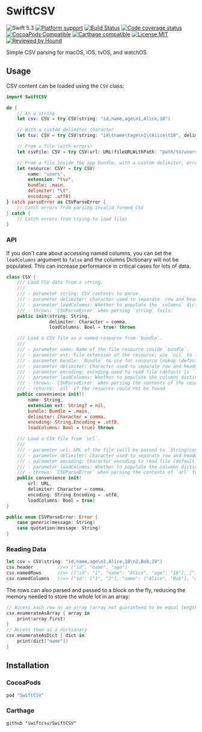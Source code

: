 # SwiftCSV

![Swift 5.3](https://img.shields.io/badge/Swift-5.3-blue.svg?style=flat)
[![Platform support](https://img.shields.io/badge/platform-ios%20%7C%20osx%20%7C%20tvos%20%7C%20watchos-lightgrey.svg?style=flat-square)](https://github.com/swiftcsv/SwiftCSV/blob/master/LICENSE.md)
[![Build Status](https://img.shields.io/travis/swiftcsv/SwiftCSV/master.svg?style=flat-square)](https://travis-ci.org/swiftcsv/SwiftCSV)
[![Code coverage status](https://codecov.io/gh/swiftcsv/SwiftCSV/branch/master/graph/badge.svg)](https://codecov.io/gh/swiftcsv/SwiftCSV)
[![CocoaPods Compatible](https://img.shields.io/cocoapods/v/SwiftCSV.svg?style=flat-square)](https://cocoapods.org/pods/SwiftCSV)
[![Carthage compatible](https://img.shields.io/badge/Carthage-compatible-4BC51D.svg?style=flat)](https://github.com/Carthage/Carthage)
[![License MIT](https://img.shields.io/badge/license-MIT-blue.svg?style=flat-square)](https://github.com/swiftcsv/SwiftCSV/blob/master/LICENSE.md)
[![Reviewed by Hound](https://img.shields.io/badge/Reviewed_by-Hound-8E64B0.svg?style=flat-square)](https://houndci.com)


Simple CSV parsing for macOS, iOS, tvOS, and watchOS.

## Usage

CSV content can be loaded using the `CSV` class:

```swift
import SwiftCSV

do {
    // As a string
    let csv: CSV = try CSV(string: "id,name,age\n1,Alice,18")

    // With a custom delimiter character
    let tsv: CSV = try CSV(string: "id\tname\tage\n1\tAlice\t18", delimiter: "\t")

    // From a file (with errors)
    let csvFile: CSV = try CSV(url: URL(fileURLWithPath: "path/to/users.csv"))

    // From a file inside the app bundle, with a custom delimiter, errors, and custom encoding
    let resource: CSV? = try CSV(
        name: "users",
        extension: "tsv",
        bundle: .main,
        delimiter: "\t",
        encoding: .utf8)
} catch parseError as CSVParseError {
    // Catch errors from parsing invalid formed CSV
} catch {
    // Catch errors from trying to load files
}
```

### API

If you don't care about accessing named columns, you can set the `loadColumns` argument to `false` and the columns Dictionary will not be populated. This can increase performance in critical cases for lots of data.

```swift
class CSV {
    /// Load CSV data from a string.
    ///
    /// - parameter string: CSV contents to parse.
    /// - parameter delimiter: Character used to separate  row and header fields (default is ',')
    /// - parameter loadColumns: Whether to populate the `columns` dictionary (default is `true`)
    /// - throws: `CSVParseError` when parsing `string` fails.
    public init(string: String,
                delimiter: Character = comma,
                loadColumns: Bool = true) throws

    /// Load a CSV file as a named resource from `bundle`.
    ///
    /// - parameter name: Name of the file resource inside `bundle`.
    /// - parameter ext: File extension of the resource; use `nil` to load the first file matching the name (default is `nil`)
    /// - parameter bundle: `Bundle` to use for resource lookup (default is `.main`)
    /// - parameter delimiter: Character used to separate row and header fields (default is ',')
    /// - parameter encoding: encoding used to read file (default is `.utf8`)
    /// - parameter loadColumns: Whether to populate the columns dictionary (default is `true`)
    /// - throws: `CSVParseError` when parsing the contents of the resource fails, or file loading errors.
    /// - returns: `nil` if the resource could not be found
    public convenience init?(
        name: String,
        extension ext: String? = nil,
        bundle: Bundle = .main,
        delimiter: Character = comma,
        encoding: String.Encoding = .utf8,
        loadColumns: Bool = true) throws

    /// Load a CSV file from `url`.
    ///
    /// - parameter url: URL of the file (will be passed to `String(contentsOfURL:encoding:)` to load)
    /// - parameter delimiter: Character used to separate row and header fields (default is ',')
    /// - parameter encoding: Character encoding to read file (default is `.utf8`)
    /// - parameter loadColumns: Whether to populate the columns dictionary (default is `true`)
    /// - throws: `CSVParseError` when parsing the contents of `url` fails, or file loading errors.
    public convenience init(
        url: URL,
        delimiter: Character = comma,
        encoding: String.Encoding = .utf8,
        loadColumns: Bool = true)
}

public enum CSVParseError: Error {
    case generic(message: String)
    case quotation(message: String)
}
```

### Reading Data

```swift
let csv = CSV(string: "id,name,age\n1,Alice,18\n2,Bob,19")
csv.header         //=> ["id", "name", "age"]
csv.namedRows      //=> [["id": "1", "name": "Alice", "age": "18"], ["id": "2", "name": "Bob", "age": "19"]]
csv.namedColumns   //=> ["id": ["1", "2"], "name": ["Alice", "Bob"], "age": ["18", "19"]]
```

The rows can also parsed and passed to a block on the fly, reducing the memory needed to store the whole lot in an array:

```swift
// Access each row as an array (array not guaranteed to be equal length to the header)
csv.enumerateAsArray { array in
    print(array.first)
}
// Access them as a dictionary
csv.enumerateAsDict { dict in
    print(dict["name"])
}
```

## Installation

### CocoaPods

```ruby
pod "SwiftCSV"
```

### Carthage

```
github "swiftcsv/SwiftCSV"
```
